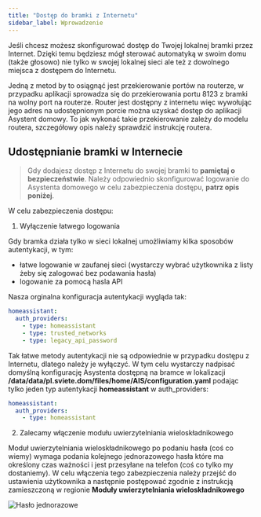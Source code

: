 ```yaml
---
title: "Dostęp do bramki z Internetu"
sidebar_label: Wprowadzenie
---
```


Jeśli chcesz możesz skonfigurować dostęp do Twojej lokalnej bramki przez Internet. Dzięki temu będziesz mógł sterować automatyką w swoim domu (także głosowo) nie tylko w swojej lokalnej sieci ale też z dowolnego miejsca z dostępem do Internetu.

Jedną z metod by to osiągnąć jest przekierowanie portów na routerze, w przypadku aplikacji sprowadza się do przekierowania portu 8123 z bramki na wolny port na routerze. Router jest dostępny z internetu więc wywołując jego adres na udostępnionym porcie można uzyskać dostęp do aplikacji Asystent domowy. To jak wykonać takie przekierowanie zależy do modelu routera, szczegółowy opis należy sprawdzić instrukcję routera.


## Udostępnianie bramki w Internecie

> Gdy dodajesz dostęp z Internetu do swojej bramki to **pamiętaj o  bezpieczeństwie**. Należy odpowiednio skonfigurować logowanie do Asystenta domowego w celu zabezpieczenia dostępu, **patrz opis poniżej**.


W celu zabezpieczenia dostępu:

1. Wyłączenie łatwego logowania

Gdy bramka działa tylko w sieci lokalnej umożliwiamy kilka sposobów autentykacji, w tym:
- łatwe logowanie w zaufanej sieci (wystarczy wybrać użytkownika z listy żeby się zalogować bez podawania hasła)
- logowanie za pomocą hasla API

Nasza orginalna konfiguracja autentykacji wygląda tak:

```yaml
homeassistant:
  auth_providers:
    - type: homeassistant
    - type: trusted_networks
    - type: legacy_api_password
```


Tak łatwe metody autentykacji nie są odpowiednie w przypadku dostępu z Internetu, dlatego należy je wyłączyć. W tym celu wystarczy nadpisać domyślną konfigurację Asystenta dostępną na bramce w lokalizacji **/data/data/pl.sviete.dom/files/home/AIS/configuration.yaml** podając tylko jeden typ autentykacji **homeassistant** w auth_providers:

```yaml
homeassistant:
  auth_providers:
    - type: homeassistant
```

2. Zalecamy włączenie modułu uwierzytelniania wieloskładnikowego

Moduł uwierzytelniania wieloskładnikowego po podaniu hasła (coś co wiemy)  wymaga podania kolejnego jednorazowego hasła które ma określony czas ważności i jest przesyłane na telefon (coś co tylko my dostaniemy).
W celu włączenia tego zabezpieczenia należy przejść do ustawienia użytkownika a następnie postępować zgodnie z instrukcją zamieszczoną w regionie **Moduły uwierzytelniania wieloskładnikowego**

![Hasło jednorazowe](/AIS-docs/img/en/bramka/totp_settings.png)
